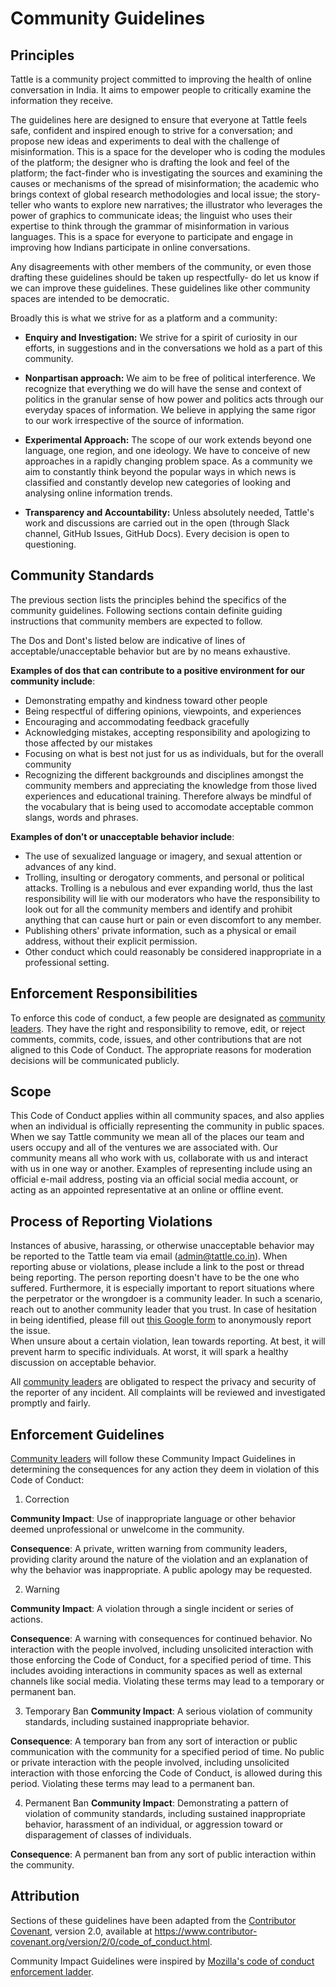 # Community Guidelines

## Principles
Tattle is a community project committed to improving the health of online conversation in India. It aims to empower people to critically examine the information they receive.

The guidelines here are designed to ensure that everyone at Tattle feels safe, confident and inspired enough to strive for a conversation; and propose new ideas and experiments to deal with the challenge of misinformation. This is a space for the developer who is coding the modules of the platform; the designer who is drafting the look and feel of the platform; the fact-finder who is investigating the sources and examining the causes or mechanisms of the spread of misinformation; the academic who brings context of global research methodologies and local issue; the story-teller who wants to explore new narratives; the illustrator who leverages the power of graphics to communicate ideas; the linguist who uses their expertise to think through the grammar of misinformation in various languages.  This is a space for everyone to participate and engage in improving how Indians participate in online conversations.

Any disagreements with other members of the community, or even those drafting these guidelines should be taken up respectfully- do let us know if we can improve these guidelines. These guidelines like other community spaces are intended to be democratic. 

Broadly this is what we strive for as a platform and a community:
* **Enquiry and Investigation:** We strive for a spirit of curiosity in our efforts, in suggestions and in the conversations we hold as a part of this community.

* **Nonpartisan approach:** We aim to be free of political interference. We recognize that everything we do will have the sense and context of politics in the granular sense of how power and politics acts through our everyday spaces of information. We believe in applying the same rigor to our work irrespective of the source of information.

* **Experimental Approach:** The scope of our work extends beyond one language, one region, and one ideology. We have to conceive of new approaches in a rapidly changing problem space. As a community we aim to constantly think beyond the popular ways in which news is classified and constantly develop new categories of looking and analysing online information trends.

* **Transparency and Accountability:** Unless absolutely needed, Tattle's work and discussions are carried out in the open (through Slack channel, GitHub Issues, GitHub Docs). Every decision is open to questioning. 


## Community Standards
The previous section lists the principles behind the specifics of the community guidelines. Following sections contain definite guiding instructions that community members are expected to follow.

The Dos and Dont's listed below are indicative of lines of acceptable/unacceptable behavior but are by no means exhaustive.

**Examples of dos that can contribute to a positive environment for our community include**:
 
* Demonstrating empathy and kindness toward other people
* Being respectful of differing opinions, viewpoints, and experiences
* Encouraging and accommodating feedback gracefully
* Acknowledging mistakes, accepting responsibility and apologizing to those affected by our mistakes
* Focusing on what is best not just for us as individuals, but for the overall community
* Recognizing the different backgrounds and disciplines amongst the community members and appreciating the knowledge from those lived experiences and educational training. Therefore always be mindful of the vocabulary that is being used to accomodate acceptable common slangs, words and phrases.

**Examples of don’t or unacceptable behavior include**:
 
* The use of sexualized language or imagery, and sexual attention or advances of any kind.
* Trolling, insulting or derogatory comments, and personal or political attacks. Trolling is a nebulous and ever expanding world, thus the last responsibility will lie with our moderators who have the responsibility to look out for all the community members and identify and prohibit anything that can cause hurt or pain or even discomfort to any member.
* Publishing others' private information, such as a physical or email address, without their explicit permission.
* Other conduct which could reasonably be considered inappropriate in a professional setting.


## Enforcement Responsibilities
To enforce this code of conduct, a few people are designated as [community leaders](https://github.com/tattle-made/docs/wiki/Community-Leaders). They have the right and responsibility to remove, edit, or reject comments, commits, code, issues, and other contributions that are not aligned to this Code of Conduct. The appropriate reasons for moderation decisions will be communicated publicly. 

## Scope
This Code of Conduct applies within all community spaces, and also applies when an individual is officially representing the community in public spaces. When we say Tattle community we mean all of the places our team and users occupy and all of the ventures we are associated with. Our community means all who work with us, collaborate with us and interact with us in one way or another. Examples of representing include using an official e-mail address, posting via an official social media account, or acting as an appointed representative at an online or offline event.

## Process of Reporting Violations

Instances of abusive, harassing, or otherwise unacceptable behavior may be reported to the Tattle team via email (admin@tattle.co.in). When reporting abuse or violations, please include a link to the post or thread being reporting. The person reporting doesn't have to be the one who suffered. Furthermore, it is especially important to report situations where the perpetrator or the wrongdoer is a community leader. In such a scenario, reach out to another community leader that you trust. In case of hesitation in being identified, please fill out [this Google form](https://docs.google.com/forms/d/e/1FAIpQLSerBRPzMBHS02kPAws0OFYaKy1Oxr-ZsJ8j4IpMH2L-bGhyeQ/viewform?usp=sf_link) to anonymously report the issue.  
When unsure about a certain violation, lean towards reporting. At best, it will prevent harm to specific individuals. At worst, it will spark a healthy discussion on acceptable behavior. 

All [community leaders](https://github.com/tattle-made/docs/wiki/Community-Leaders) are obligated to respect the privacy and security of the reporter of any incident. All complaints will be reviewed and investigated promptly and fairly.

## Enforcement Guidelines

[Community leaders](https://github.com/tattle-made/docs/wiki/Community-Leaders) will follow these Community Impact Guidelines in determining the consequences for any action they deem in violation of this Code of Conduct:

1. Correction

**Community Impact**: Use of inappropriate language or other behavior deemed
unprofessional or unwelcome in the community.

**Consequence**: A private, written warning from community leaders, providing
clarity around the nature of the violation and an explanation of why the
behavior was inappropriate. A public apology may be requested.

2. Warning

**Community Impact**: A violation through a single incident or series of actions.

**Consequence**: A warning with consequences for continued behavior. No interaction with the people involved, including unsolicited interaction with those enforcing the Code of Conduct, for a specified period of time. This includes avoiding interactions in community spaces as well as external channels like social media. Violating these terms may lead to a temporary or permanent ban.

3. Temporary Ban
**Community Impact**: A serious violation of community standards, including sustained inappropriate behavior.

**Consequence**: A temporary ban from any sort of interaction or public communication with the community for a specified period of time. No public or private interaction with the people involved, including unsolicited interaction with those enforcing the Code of Conduct, is allowed during this period. Violating these terms may lead to a permanent ban.

4. Permanent Ban
**Community Impact**: Demonstrating a pattern of violation of community standards, including sustained inappropriate behavior, harassment of an individual, or aggression toward or disparagement of classes of individuals.

**Consequence**: A permanent ban from any sort of public interaction within the community.

## Attribution

Sections of these guidelines have been adapted from the [Contributor Covenant][homepage],
version 2.0, available at
https://www.contributor-covenant.org/version/2/0/code_of_conduct.html.

Community Impact Guidelines were inspired by [Mozilla's code of conduct
enforcement ladder](https://github.com/mozilla/diversity).

[homepage]: https://www.contributor-covenant.org


